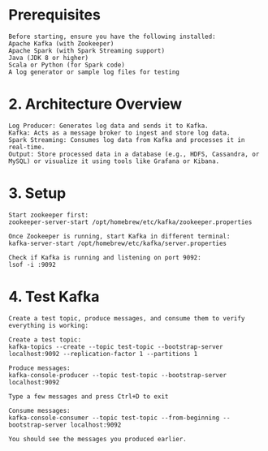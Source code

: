 # Prerequisites
    Before starting, ensure you have the following installed:
    Apache Kafka (with Zookeeper)
    Apache Spark (with Spark Streaming support)
    Java (JDK 8 or higher)
    Scala or Python (for Spark code)
    A log generator or sample log files for testing

# 2. Architecture Overview
    Log Producer: Generates log data and sends it to Kafka.
    Kafka: Acts as a message broker to ingest and store log data.
    Spark Streaming: Consumes log data from Kafka and processes it in real-time.
    Output: Store processed data in a database (e.g., HDFS, Cassandra, or MySQL) or visualize it using tools like Grafana or Kibana.

# 3. Setup
    Start zookeeper first:
    zookeeper-server-start /opt/homebrew/etc/kafka/zookeeper.properties

    Once Zookeeper is running, start Kafka in different terminal:
    kafka-server-start /opt/homebrew/etc/kafka/server.properties

    Check if Kafka is running and listening on port 9092:
    lsof -i :9092

# 4. Test Kafka
    Create a test topic, produce messages, and consume them to verify everything is working:

    Create a test topic:
    kafka-topics --create --topic test-topic --bootstrap-server localhost:9092 --replication-factor 1 --partitions 1
    
    Produce messages:
    kafka-console-producer --topic test-topic --bootstrap-server localhost:9092

    Type a few messages and press Ctrl+D to exit
    
    Consume messages:
    kafka-console-consumer --topic test-topic --from-beginning --bootstrap-server localhost:9092

    You should see the messages you produced earlier.
    
    